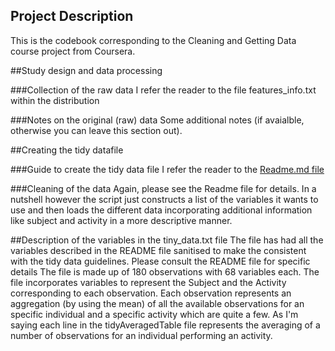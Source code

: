 ## Project Description
This is the codebook corresponding to the Cleaning and Getting Data course project from Coursera.
 
##Study design and data processing
 
###Collection of the raw data
I refer the reader to the file features_info.txt within the distribution
 
###Notes on the original (raw) data 
Some additional notes (if avaialble, otherwise you can leave this section out).
 
##Creating the tidy datafile
 
###Guide to create the tidy data file
I refer the reader to the [Readme.md file](https://github.com/arturop/CourseraGettingAndCleaningData/blob/master/README.md)
 
###Cleaning of the data
Again, please see the Readme file for details. In a nutshell however the script just constructs a list of the variables it wants to use and then loads the different data incorporating additional information like subject and activity in a more descriptive manner.
 
##Description of the variables in the tiny_data.txt file
The file has had all the variables described in the README file sanitised to make the consistent with the tidy data guidelines. Please consult the README file for specific details
The file is made up of 180 observations with 68 variables each. The file incorporates variables to represent the Subject and the Activity corresponding to each observation.
Each observation represents an aggregation (by using the mean) of all the available observations for an specific individual and a specific activity which are quite a few. As I'm saying each line in the tidyAveragedTable file represents the averaging of a number of observations for an individual performing an activity.